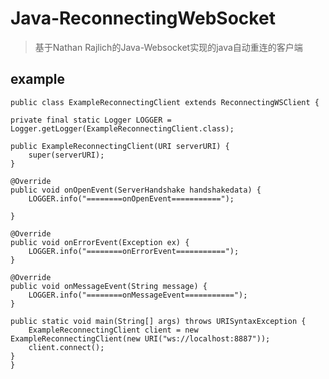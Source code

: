 # Java-ReconnectingWebSocket
>基于Nathan Rajlich的Java-Websocket实现的java自动重连的客户端


## example

    public class ExampleReconnectingClient extends ReconnectingWSClient {

    private final static Logger LOGGER = Logger.getLogger(ExampleReconnectingClient.class);

    public ExampleReconnectingClient(URI serverURI) {
        super(serverURI);
    }

    @Override
    public void onOpenEvent(ServerHandshake handshakedata) {
        LOGGER.info("========onOpenEvent===========");

    }

    @Override
    public void onErrorEvent(Exception ex) {
        LOGGER.info("========onErrorEvent===========");
    }

    @Override
    public void onMessageEvent(String message) {
        LOGGER.info("========onMessageEvent===========");
    }

    public static void main(String[] args) throws URISyntaxException {
        ExampleReconnectingClient client = new ExampleReconnectingClient(new URI("ws://localhost:8887"));
        client.connect();
    }
    }
